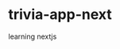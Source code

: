 # trivia-app-next
learning nextjs

<!-- array pattern:  -->
<!-- sliding window  -->
<!-- subset  -->
<!-- modified binary search  -->
<!-- Priority Queue (top k) elements -->
<!-- Binary Tree: (DFS, BFS) -->
<!-- topological sort -->
<!-- top pointer  -->
 <!-- Backtracking -->



<!-- 
 1. Array Manipulation
Searching: Finding elements (e.g., binary search).
Sorting: Implementing or using sorting algorithms.
Subarrays/Subsets: Finding maximum/minimum subarray, combinations, permutations.

2. String Manipulation
Searching and Matching: Pattern matching, substring search.
Manipulation: Reversing strings, changing cases, etc.
Encoding/Decoding: Handling various character encodings.

3. Mathematics and Number Theory
Basic Arithmetic: Operations like addition, multiplication, etc.
Prime Numbers: Identifying primes, prime factorization.
Combinatorics: Counting permutations/combinations.

4. Dynamic Programming
1D DP: Fibonacci sequence, climbing stairs.
2D DP: Longest common subsequence, knapsack problem.
Optimization Problems: Minimization and maximization tasks.

5. Graph Theory
Traversal: Depth-First Search (DFS), Breadth-First Search (BFS).
Pathfinding: Shortest path algorithms (Dijkstra, A*).
Graph Representation: Adjacency list vs. adjacency matrix.

6. Tree and Binary Tree
Traversal Algorithms: Inorder, preorder, postorder.
Binary Search Trees: Insert, delete, find.
Lowest Common Ancestor: Finding LCA in a tree.

7. Backtracking
Permutations and Combinations: Finding all permutations, combinations.
N-Queens Problem: Placing queens on a board.
Sudoku Solver: Filling in a Sudoku puzzle.

8. Hashing and Hash Maps
Frequency Counting: Counting occurrences of elements.
Two-sum Problem: Finding pairs of numbers.
Data Deduplication: Removing duplicates.

9. Greedy Algorithms
Interval Scheduling: Maximum number of non-overlapping intervals.
Minimum Spanning Tree: Kruskal's and Prim's algorithms.
Change Making: Finding the fewest coins for a certain amount.

10. Sorting Algorithms
Basic Sorting: Bubble sort, merge sort, quicksort.
Top K Elements: Finding the k-th largest or smallest elements.

11. Bit Manipulation
Bitwise Operations: AND, OR, XOR operations, shifting.
Counting Bits: Number of 1's in binary representation.

12. Mathematical Puzzles
Fibonacci Numbers
Factorial and Permutations
Power and Exponentiation

13. Concurrency and Multithreading
Production/Consumption Problems: Implementing threading models.
Synchronization: Using locks, semaphores. -->